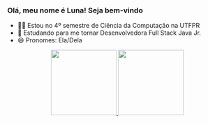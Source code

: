 ### Olá, meu nome é Luna! Seja bem-vindo

- ✍🏻 Estou no 4º semestre de Ciência da Computação na UTFPR
- 🌱 Estudando para me tornar Desenvolvedora Full Stack Java Jr.
- 😄 Pronomes: Ela/Dela

<div align="center">
  <a href="https://github.com/LunaRibeiroA">
  <img height="150em" src="https://github-readme-stats.vercel.app/api?username=lunaribeiro&show_icons=true&theme=dark&include_all_commits=true&count_private=true"/>

  <img height="150em" src="https://github-readme-stats.vercel.app/api/top-langs/?username=lunaribeiro&layout=compact&langs_count=7&theme=dark"/>
    </div>    
<!--
  
<div style="display: inline_block"><br>
  <img align="center" alt="Rafa-Js" height="30" width="40" src="https://raw.githubusercontent.com/devicons/devicon/master/icons/javascript/javascript-plain.svg">
  <img align="center" alt="Rafa-Ts" height="30" width="40" src="https://raw.githubusercontent.com/devicons/devicon/master/icons/typescript/typescript-plain.svg">
  <img align="center" alt="Rafa-React" height="30" width="40" src="https://raw.githubusercontent.com/devicons/devicon/master/icons/react/react-original.svg">
  <img align="center" alt="Rafa-HTML" height="30" width="40" src="https://raw.githubusercontent.com/devicons/devicon/master/icons/html5/html5-original.svg">
  <img align="center" alt="Rafa-CSS" height="30" width="40" src="https://raw.githubusercontent.com/devicons/devicon/master/icons/css3/css3-original.svg">
  <img align="center" alt="Rafa-Python" height="30" width="40" src="https://raw.githubusercontent.com/devicons/devicon/master/icons/python/python-original.svg">
  <img align="center" alt="Rafa-Csharp" height="30" width="40" src="https://raw.githubusercontent.com/devicons/devicon/master/icons/csharp/csharp-original.svg">
  <img align="right" alt="Rafa-pic" height="150" style="border-radius:50px;" src="https://media.discordapp.net/attachments/639956127056134178/890373478988013628/Publicacoes_Instagram_1_1.png?width=676&height=676">
</div>
  
 <div> 
  <a href="https://instagram.com/lunasccp_" target="_blank"><img src="https://img.shields.io/badge/-Instagram-%23E4405F?style=for-the-badge&logo=instagram&logoColor=white" target="_blank"></a>
  <a href = "mailto:lunaribeiroalves28@gmail.com"><img src="https://img.shields.io/badge/-Gmail-%23333?style=for-the-badge&logo=gmail&logoColor=white" target="_blank"></a> 
 </div>    


![Snake animation](https://github.com/LunaRibeiro/LunaRibeiro/blob/output/github-contribution-grid-snake.svg)
-->
